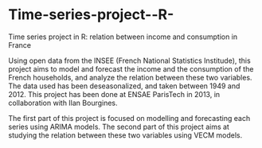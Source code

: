 Time-series-project--R-
=======================

Time series project in R: relation between income and consumption in France



Using open data from the INSEE (French National Statistics Institude), this project aims to model and forecast the income and the consumption of the French households, and analyze the relation between these two variables.
The data used has been deseasonalized, and taken between 1949 and 2012. This project has been done at ENSAE ParisTech in 2013, in collaboration with Ilan Bourgines.

The first part of this project is focused on modelling and forecasting each series using ARIMA models.
The second part of this project aims at studying the relation between these two variables using VECM models. 

